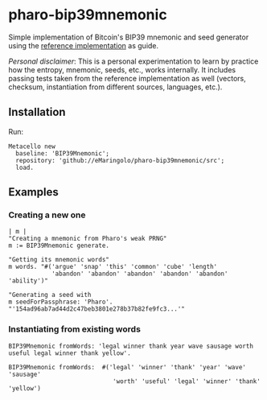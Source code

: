 # pharo-bip39mnemonic
Simple implementation of Bitcoin's BIP39 mnemonic and seed generator using the [reference implementation](https://github.com/trezor/python-mnemonic) as guide.

*Personal disclaimer*: This is a personal experimentation to learn by practice how the entropy, mnemonic, seeds, etc., works internally. It includes passing tests taken from the reference implementation as well (vectors, checksum, instantiation from different sources, languages, etc.).

## Installation

Run:
```Smalltalk
Metacello new 
  baseline: 'BIP39Mnemonic'; 
  repository: 'github://eMaringolo/pharo-bip39mnemonic/src'; 
  load.
```

## Examples


### Creating a new one
```Smalltalk
| m |
"Creating a mnemonic from Pharo's weak PRNG" 
m := BIP39Mnemonic generate.

"Getting its mnemonic words"
m words. "#('argue' 'snap' 'this' 'common' 'cube' 'length'
            'abandon' 'abandon' 'abandon' 'abandon' 'abandon' 'ability')"

"Generating a seed with 
m seedForPassphrase: 'Pharo'.  "'154ad96ab7ad44d2c47beb3801e278b37b82fe9fc3...'"
```

### Instantiating from existing words
```Smalltalk
BIP39Mnemonic fromWords: 'legal winner thank year wave sausage worth useful legal winner thank yellow'.

BIP39Mnemonic fromWords:  #('legal' 'winner' 'thank' 'year' 'wave' 'sausage' 
                             'worth' 'useful' 'legal' 'winner' 'thank' 'yellow')
 ```
 



